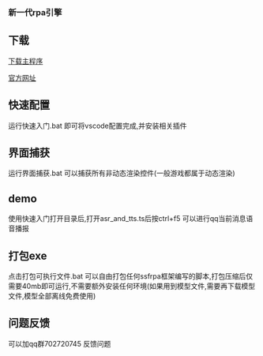 ### 新一代rpa引擎

## 下载
[下载主程序](https://github.com/SSFRPA/ssfrpa/releases/download/v1.38.2/ssfrpa.zip)

[官方网址](https://www.qweaa.com)


## 快速配置
运行快速入门.bat 即可将vscode配置完成,并安装相关插件

## 界面捕获
运行界面捕获.bat 可以捕获所有非动态渲染控件(一般游戏都属于动态渲染)

## demo
使用快速入门打开目录后,打开asr_and_tts.ts后按ctrl+f5 可以进行qq当前消息语音播报


## 打包exe
点击打包可执行文件.bat 可以自由打包任何ssfrpa框架编写的脚本,打包压缩后仅需要40mb即可运行,不需要额外安装任何环境(如果用到模型文件,需要再下载模型文件,模型全部离线免费使用)


## 问题反馈
可以加qq群702720745 反馈问题